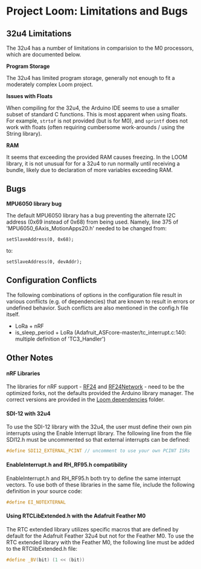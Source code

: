 # Project Loom: Limitations and Bugs

## 32u4 Limitations

The 32u4 has a number of limitations in comparision to the M0 processors, which are documented below.

**Program Storage**

The 32u4 has limited program storage, generally not enough to fit a moderately complex Loom project.

**Issues with Floats**

When compiling for the 32u4, the Arduino IDE seems to use a smaller subset of standard C functions. This is most apparent when using floats. For example, `strtof` is not provided (but is for M0), and `sprintf` does not work with floats (often requiring cumbersome work-arounds / using the String library).

**RAM**

It seems that exceeding the provided RAM causes freezing. In the LOOM library, it is not unusual for for a 32u4 to run normally until receiving a bundle, likely due to declaration of more variables exceeding RAM.

## Bugs

**MPU6050 library bug** 

The default MPU6050 library has a bug preventing the alternate I2C address (0x69 instead of 0x68) from being used. Namely, line 375 of 'MPU6050_6Axis_MotionApps20.h' needed to be changed from:

    setSlaveAddress(0, 0x68);
to:

```
setSlaveAddress(0, devAddr);
```

## Configuration Conflicts

The following combinations of options in the configuration file result in various conflicts (e.g. of dependencies) that are known to result in errors or undefined behavior. Such conflicts are also mentioned in the config.h file itself.

- LoRa + nRF
- is_sleep_period + LoRa (Adafruit_ASFcore-master/tc_interrupt.c:140: multiple definition of 'TC3_Handler')

## Other Notes

#### nRF Libraries

The libraries for nRF support - [RF24](https://github.com/nRF24/RF24) and [RF24Network](https://github.com/nRF24/RF24Network) - need to be the optimized forks, not the defaults provided the Arduino library manager. The correct versions are provided in the [Loom dependencies](https://github.com/OPEnSLab-OSU/InternetOfAg/tree/master/Dependencies) folder.

#### SDI-12 with 32u4

 To use the SDI-12 library with the 32u4, the user must define their own
pin interrupts using the Enable Interrupt library.  The following line from
the file SDI12.h must be uncommented so that external interrupts can be defined:

```cpp
#define SDI12_EXTERNAL_PCINT // uncomment to use your own PCINT ISRs
```

#### EnableInterrupt.h and RH\_RF95.h compatibility

EnableInterrupt.h and RH\_RF95.h both try to define the same interrupt vectors.
To use both of these libraries in the same file, include the following definition
in your source code:

```cpp
#define EI_NOTEXTERNAL
```

#### Using RTCLibExtended.h with the Adafruit Feather M0

The RTC extended library utilizes specific macros that are defined by default for
the Adafruit Feather 32u4 but not for the Feather M0.  To use the RTC extended 
library with the Feather M0, the following line must be added to the 
RTClibExtended.h file:

```cpp
#define _BV(bit) (1 << (bit))
```

### 